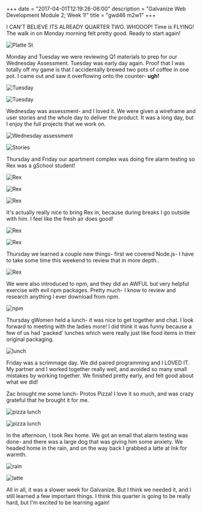 +++
date = "2017-04-01T12:19:26-06:00"
description = "Galvanize Web Development Module 2; Week 1!"
title = "gwd46 m2w1"
+++
<!--
+++
categories = ["galvanize", "webdev"]
date = "2017-04-01"
description = "Galvanize Web Development Module 2; Week 1!"
draft = false
title = "gwd46 m2w1"
featured = "2017_04/2017_04_01/cover.jpg"
featuredpath = "/images"
type = "post"
+++ -->

I CAN'T BELIEVE ITS ALREADY QUARTER TWO. WHOOOP! Time is FLYING! The walk in on Monday morning felt pretty good. Ready to start again!

![Platte St](/images/2017_04/2017_04_01/m.walk.jpg)

Monday and Tuesday we were reviewing Q1 materials to prep for our Wednesday Assessment. Tuesday was early day again. Proof that I was totally off my game is that I accidentally brewed two pots of coffee in one pot. I came out and saw it overflowing onto the counter- **ugh!**

![Tuesday](/images/2017_04/2017_04_01/t.coffee.jpg)

![Tuesday](/images/2017_04/2017_04_01/t.morning.jpg)

Wednesday was assessment- and I loved it. We were given a wireframe and user stories and the whole day to deliver the product. It was a long day, but I enjoy the full projects that we work on.

![Wednesday assessment](/images/2017_04/2017_04_01/w.assessment.jpg)

![Stories](/images/2017_04/2017_04_01/w.ass2.jpg)

Thursday and Friday our apartment complex was doing fire alarm testing so Rex was a gSchool student!

![Rex](/images/2017_04/2017_04_01/r.rex.jpg)

![Rex](/images/2017_04/2017_04_01/r.rex2.jpg)

![Rex](/images/2017_04/2017_04_01/r.rex3.jpg)

It's actually really nice to bring Rex in, because during breaks I go outside with him. I feel like the fresh air does good!

![Rex](/images/2017_04/2017_04_01/r.outside.jpg)

![Rex](/images/2017_04/2017_04_01/r.outside2.jpg)

Thursday we learned a couple new things- first we covered Node.js- I have to take some time this weekend to review that in more depth..

![Rex](/images/2017_04/2017_04_01/r.node.jpg)

We were also introduced to npm, and they did an AWFUL but very helpful exercise with evil npm packages. Pretty much- I know to review and research anything I ever download from npm.

![npm](/images/2017_04/2017_04_01/r.npm.jpg)

Thursday gWomen held a lunch- it was nice to get together and chat. I look forward to meeting with the ladies more! I did think it was funny because a few of us had 'packed' lunches which were really just like food items in their original packaging.

![lunch](/images/2017_04/2017_04_01/r.lunch.jpg)

Friday was a scrimmage day. We did paired programming and I LOVED IT. My partner and I worked together really well, and avoided so many small mistakes by working together. We finished pretty early, and felt good about what we did!

Zac brought me some lunch- Protos Pizza! I love it so much, and was crazy grateful that he brought it for me.

![pizza lunch](/images/2017_04/2017_04_01/f.lunch.jpg)

![pizza lunch](/images/2017_04/2017_04_01/f.lunch2.jpg)

In the afternoon, I took Rex home. We got an email that alarm testing was done- and there was a large dog that was giving him some anxiety. We headed home in the rain, and on the way back I grabbed a latte at Ink for warmth.

![rain](/images/2017_04/2017_04_01/f.rain.jpg)

![latte](/images/2017_04/2017_04_01/f.latte.jpg)

All in all, it was a slower week for Galvanize. But I think we needed it, and I still learned a few important things. I think this quarter is going to be really hard, but I'm excited to be learning again!

